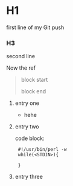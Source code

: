 # H1
first line of my Git push
### H3
second line

Now the ref
> block start
>
> block end
1. entry one

    * hehe 

2. entry two

    code block:

        #!/usr/bin/perl -w
        while(<STDIN>){
            
        }


3. entry three